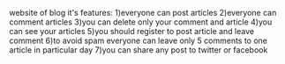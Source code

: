 website of blog
it's features:
1)everyone can post articles
2)everyone can comment articles
3)you can delete only your comment and article
4)you can see your articles
5)you should register to post article and leave comment
6)to avoid spam everyone can leave only 5 comments to one article in particular day 
7)you can share any post to twitter or facebook
